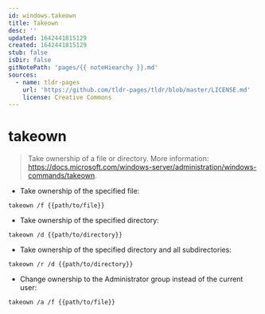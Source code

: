 ```yaml
---
id: windows.takeown
title: Takeown
desc: ''
updated: 1642441815129
created: 1642441815129
stub: false
isDir: false
gitNotePath: 'pages/{{ noteHiearchy }}.md'
sources:
  - name: tldr-pages
    url: 'https://github.com/tldr-pages/tldr/blob/master/LICENSE.md'
    license: Creative Commons
---
```

# takeown

> Take ownership of a file or directory.
> More information: <https://docs.microsoft.com/windows-server/administration/windows-commands/takeown>.

- Take ownership of the specified file:

`takeown /f {{path/to/file}}`

- Take ownership of the specified directory:

`takeown /d {{path/to/directory}}`

- Take ownership of the specified directory and all subdirectories:

`takeown /r /d {{path/to/directory}}`

- Change ownership to the Administrator group instead of the current user:

`takeown /a /f {{path/to/file}}`

